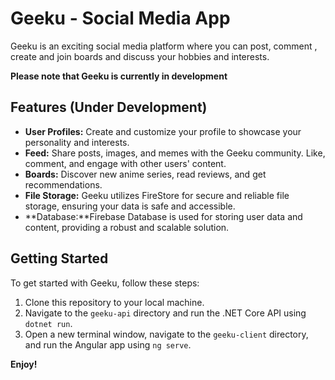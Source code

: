 # Geeku - Social Media App 


Geeku is an exciting social media platform where you can post, comment , create and join boards and discuss your hobbies and interests.

**Please note that Geeku is currently in development**

## Features (Under Development)

- **User Profiles:** Create and customize your profile to showcase your personality and interests.
- **Feed:** Share posts, images, and memes with the Geeku community. Like, comment, and engage with other users' content.
- **Boards:** Discover new anime series, read reviews, and get recommendations.
- **File Storage:** Geeku utilizes FireStore for secure and reliable file storage, ensuring your data is safe and accessible.
- **Database:**Firebase Database is used for storing user data and content, providing a robust and scalable solution.

## Getting Started

To get started with Geeku, follow these steps:

1. Clone this repository to your local machine.
2. Navigate to the `geeku-api` directory and run the .NET Core API using `dotnet run`.
3. Open a new terminal window, navigate to the `geeku-client` directory, and run the Angular app using `ng serve`.


**Enjoy!**

